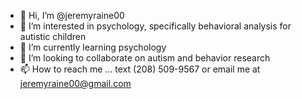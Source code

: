 - 👋 Hi, I’m @jeremyraine00
- 👀 I’m interested in psychology, specifically behavioral analysis for autistic children
- 🌱 I’m currently learning psychology
- 💞️ I’m looking to collaborate on autism and behavior research
- 📫 How to reach me ... text (208) 509-9567 or email me at jeremyraine00@gmail.com

<!---
jeremyraine00/jeremyraine00 is a ✨ special ✨ repository because its `README.md` (this file) appears on your GitHub profile.
You can click the Preview link to take a look at your changes.
--->
